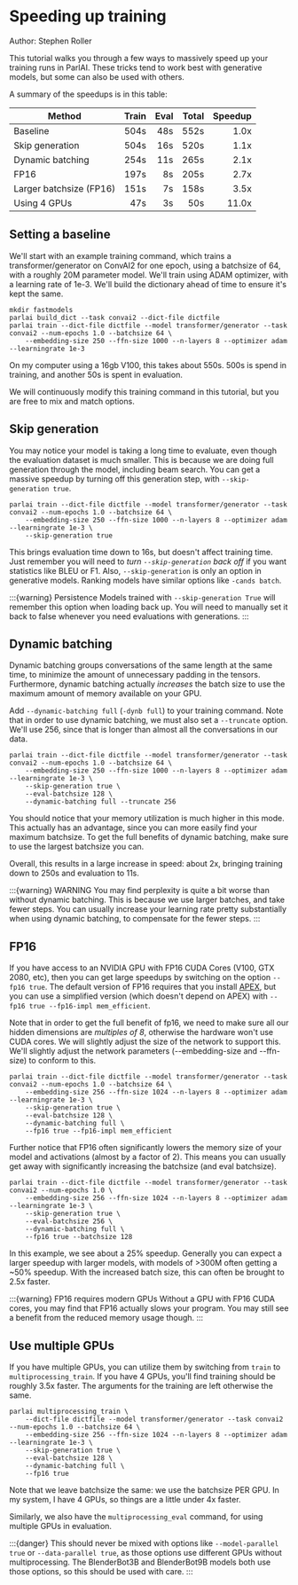 # Speeding up training

Author: Stephen Roller

This tutorial walks you through a few ways to massively speed up your training runs
in ParlAI. These tricks tend to work best with generative models, but some can also be
used with others.

A summary of the speedups is in this table:

| Method                  | Train | Eval | Total | Speedup |
| ----------------------- | ----: | ---: | ----: | ------: |
| Baseline                |  504s |  48s |  552s |    1.0x |
| Skip generation         |  504s |  16s |  520s |    1.1x |
| Dynamic batching        |  254s |  11s |  265s |    2.1x |
| FP16                    |  197s |   8s |  205s |    2.7x |
| Larger batchsize (FP16) |  151s |   7s |  158s |    3.5x |
| Using 4 GPUs            |   47s |   3s |   50s |   11.0x |

## Setting a baseline

We'll start with an example training command, which trains a
transformer/generator on ConvAI2 for one epoch, using a batchsize of 64, with a
roughly 20M parameter model. We'll train using ADAM optimizer, with a learning
rate of 1e-3. We'll build the dictionary ahead of time to ensure it's kept the
same.

    mkdir fastmodels
    parlai build_dict --task convai2 --dict-file dictfile
    parlai train --dict-file dictfile --model transformer/generator --task convai2 --num-epochs 1.0 --batchsize 64 \
        --embedding-size 250 --ffn-size 1000 --n-layers 8 --optimizer adam --learningrate 1e-3

On my computer using a 16gb V100, this takes about 550s. 500s is spend in training,
and another 50s is spent in evaluation.

We will continuously modify this training command in this tutorial, but you are
free to mix and match options.

## Skip generation

You may notice your model is taking a long time to evaluate, even though the
evaluation dataset is much smaller. This is because we are doing full
generation through the model, including beam search. You can get a massive
speedup by turning off this generation step, with `--skip-generation true`.

    parlai train --dict-file dictfile --model transformer/generator --task convai2 --num-epochs 1.0 --batchsize 64 \
        --embedding-size 250 --ffn-size 1000 --n-layers 8 --optimizer adam --learningrate 1e-3 \
        --skip-generation true

This brings evaluation time down to 16s, but doesn't affect training time.  Just
remember you will need to _turn `--skip-generation` back off_ if you want
statistics like BLEU or F1. Also, `--skip-generation` is only an option in
generative models. Ranking models have similar options like `-cands batch`.

:::{warning} Persistence
Models trained with `--skip-generation True` will remember this option when
loading back up. You will need to manually set it back to false whenever you
need evaluations with generations.
:::

## Dynamic batching

Dynamic batching groups conversations of the same length at the same time, to
minimize the amount of unnecessary padding in the tensors. Furthermore, dynamic
batching actually _increases_ the batch size to use the maximum amount of
memory available on your GPU.

Add `--dynamic-batching full` (`-dynb full`) to your training command. Note
that in order to use dynamic batching, we must also set a `--truncate` option.
We'll use 256, since that is longer than almost all the conversations in our
data.

    parlai train --dict-file dictfile --model transformer/generator --task convai2 --num-epochs 1.0 --batchsize 64 \
        --embedding-size 250 --ffn-size 1000 --n-layers 8 --optimizer adam --learningrate 1e-3 \
        --skip-generation true \
        --eval-batchsize 128 \
        --dynamic-batching full --truncate 256

You should notice that your memory utilization is much higher in this mode.
This actually has an advantage, since you can more easily find your maximum
batchsize.  To get the full benefits of dynamic batching, make sure to use the
largest batchsize you can.

Overall, this results in a large increase in speed: about 2x, bringing training
down to 250s and evaluation to 11s.

:::{warning} WARNING
You may find perplexity is quite a bit worse than without dynamic
batching. This is because we use larger batches, and take fewer steps.  You can
usually increase your learning rate pretty substantially when using dynamic
batching, to compensate for the fewer steps.
:::

## FP16

If you have access to an NVIDIA GPU with FP16 CUDA Cores (V100, GTX 2080, etc),
then you can get large speedups by switching on the option `--fp16 true`. The
default version of FP16 requires that you install
[APEX](https://github.com/NVIDIA/apex), but you can use a simplified version
(which doesn't depend on APEX) with `--fp16 true --fp16-impl mem_efficient`.

Note that in order to get the full benefit of fp16, we need to make sure all
our hidden dimensions are _multiples of 8_, otherwise the hardware won't use
CUDA cores. We will slightly adjust the size of the network to support this.
We'll slightly adjust the network parameters (--embedding-size and --ffn-size)
to conform to this.

    parlai train --dict-file dictfile --model transformer/generator --task convai2 --num-epochs 1.0 --batchsize 64 \
        --embedding-size 256 --ffn-size 1024 --n-layers 8 --optimizer adam --learningrate 1e-3 \
        --skip-generation true \
        --eval-batchsize 128 \
        --dynamic-batching full \
        --fp16 true --fp16-impl mem_efficient

Further notice that FP16 often significantly lowers the memory size of your model
and activations (almost by a factor of 2). This means you can usually get away with
significantly increasing the batchsize (and eval batchsize).

    parlai train --dict-file dictfile --model transformer/generator --task convai2 --num-epochs 1.0 \
        --embedding-size 256 --ffn-size 1024 --n-layers 8 --optimizer adam --learningrate 1e-3 \
        --skip-generation true \
        --eval-batchsize 256 \
        --dynamic-batching full \
        --fp16 true --batchsize 128

In this example, we see about a 25% speedup. Generally you can expect a larger
speedup with larger models, with models of >300M often getting a ~50% speedup.
With the increased batch size, this can often be brought to 2.5x faster.

:::{warning} FP16 requires modern GPUs
Without a GPU with FP16 CUDA cores, you may find that FP16 actually slows
your program. You may still see a benefit from the reduced memory usage though.
:::

## Use multiple GPUs

If you have multiple GPUs, you can utilize them by switching from `train` to
`multiprocessing_train`. If you have 4 GPUs, you'll find training should be
roughly 3.5x faster. The arguments for the training are left otherwise the same.

    parlai multiprocessing_train \
        --dict-file dictfile --model transformer/generator --task convai2 --num-epochs 1.0 --batchsize 64 \
        --embedding-size 256 --ffn-size 1024 --n-layers 8 --optimizer adam --learningrate 1e-3 \
        --skip-generation true \
        --eval-batchsize 128 \
        --dynamic-batching full \
        --fp16 true

Note that we leave batchsize the same: we use the batchsize PER GPU. In my
system, I have 4 GPUs, so things are a little under 4x faster.

Similarly, we also have the `multiprocessing_eval` command, for using multiple
GPUs in evaluation.

:::{danger}
This should never be mixed with options like `--model-parallel true`
or `--data-parallel true`, as those options use different GPUs without
multiprocessing.  The BlenderBot3B and BlenderBot9B models both use those
options, so this should be used with care.
:::
